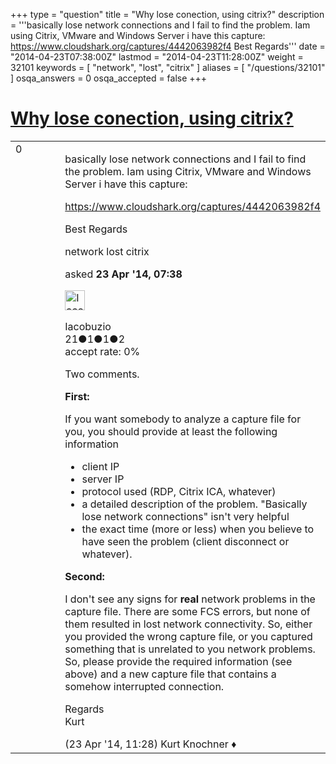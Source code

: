 +++
type = "question"
title = "Why lose conection, using citrix?"
description = '''basically lose network connections and I fail to find the problem. Iam using Citrix, VMware and Windows Server i have this capture: https://www.cloudshark.org/captures/4442063982f4 Best Regards'''
date = "2014-04-23T07:38:00Z"
lastmod = "2014-04-23T11:28:00Z"
weight = 32101
keywords = [ "network", "lost", "citrix" ]
aliases = [ "/questions/32101" ]
osqa_answers = 0
osqa_accepted = false
+++

<div class="headNormal">

# [Why lose conection, using citrix?](/questions/32101/why-lose-conection-using-citrix)

</div>

<div id="main-body">

<div id="askform">

<table id="question-table" style="width:100%;"><colgroup><col style="width: 50%" /><col style="width: 50%" /></colgroup><tbody><tr class="odd"><td style="width: 30px; vertical-align: top"><div class="vote-buttons"><span id="post-32101-upvote" class="ajax-command post-vote up" rel="nofollow" title="I like this post (click again to cancel)"> </span><div id="post-32101-score" class="post-score" title="current number of votes">0</div><span id="post-32101-downvote" class="ajax-command post-vote down" rel="nofollow" title="I dont like this post (click again to cancel)"> </span> <span id="favorite-mark" class="ajax-command favorite-mark" rel="nofollow" title="mark/unmark this question as favorite (click again to cancel)"> </span><div id="favorite-count" class="favorite-count"></div></div></td><td><div id="item-right"><div class="question-body"><p>basically lose network connections and I fail to find the problem. Iam using Citrix, VMware and Windows Server i have this capture:</p><p><a href="https://www.cloudshark.org/captures/4442063982f4">https://www.cloudshark.org/captures/4442063982f4</a></p><p>Best Regards</p></div><div id="question-tags" class="tags-container tags"><span class="post-tag tag-link-network" rel="tag" title="see questions tagged &#39;network&#39;">network</span> <span class="post-tag tag-link-lost" rel="tag" title="see questions tagged &#39;lost&#39;">lost</span> <span class="post-tag tag-link-citrix" rel="tag" title="see questions tagged &#39;citrix&#39;">citrix</span></div><div id="question-controls" class="post-controls"></div><div class="post-update-info-container"><div class="post-update-info post-update-info-user"><p>asked <strong>23 Apr '14, 07:38</strong></p><img src="https://secure.gravatar.com/avatar/3af2fe72df63430434222a02b57019f7?s=32&amp;d=identicon&amp;r=g" class="gravatar" width="32" height="32" alt="Iacobuzio&#39;s gravatar image" /><p><span>Iacobuzio</span><br />
<span class="score" title="21 reputation points">21</span><span title="1 badges"><span class="badge1">●</span><span class="badgecount">1</span></span><span title="1 badges"><span class="silver">●</span><span class="badgecount">1</span></span><span title="2 badges"><span class="bronze">●</span><span class="badgecount">2</span></span><br />
<span class="accept_rate" title="Rate of the user&#39;s accepted answers">accept rate:</span> <span title="Iacobuzio has no accepted answers">0%</span></p></div></div><div id="comments-container-32101" class="comments-container"><span id="32110"></span><div id="comment-32110" class="comment"><div id="post-32110-score" class="comment-score"></div><div class="comment-text"><p>Two comments.</p><p><strong>First:</strong></p><p>If you want somebody to analyze a capture file for you, you should provide at least the following information</p><ul><li>client IP</li><li>server IP</li><li>protocol used (RDP, Citrix ICA, whatever)</li><li>a detailed description of the problem. "Basically lose network connections" isn't very helpful</li><li>the exact time (more or less) when you believe to have seen the problem (client disconnect or whatever).</li></ul><p><strong>Second:</strong></p><p>I don't see any signs for <strong>real</strong> network problems in the capture file. There are some FCS errors, but none of them resulted in lost network connectivity. So, either you provided the wrong capture file, or you captured something that is unrelated to you network problems. So, please provide the required information (see above) and a new capture file that contains a somehow interrupted connection.</p><p>Regards<br />
Kurt</p></div><div id="comment-32110-info" class="comment-info"><span class="comment-age">(23 Apr '14, 11:28)</span> <span class="comment-user userinfo">Kurt Knochner ♦</span></div></div></div><div id="comment-tools-32101" class="comment-tools"></div><div class="clear"></div><div id="comment-32101-form-container" class="comment-form-container"></div><div class="clear"></div></div></td></tr></tbody></table>

</div>

</div>

